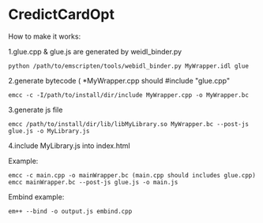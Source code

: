 # CredictCardOpt

How to make it works:

1.glue.cpp & glue.js are generated by weidl_binder.py
```
python /path/to/emscripten/tools/webidl_binder.py MyWrapper.idl glue
```
    
2.generate bytecode (
    *MyWrapper.cpp should #include "glue.cpp"
```
emcc -c -I/path/to/install/dir/include MyWrapper.cpp -o MyWrapper.bc
```
3.generate js file
```    
emcc /path/to/install/dir/lib/libMyLibrary.so MyWrapper.bc --post-js glue.js -o MyLibrary.js
```
4.include MyLibrary.js into index.html

Example:
```
emcc -c main.cpp -o mainWrapper.bc (main.cpp should includes glue.cpp)
emcc mainWrapper.bc --post-js glue.js -o main.js
```


Embind example:
```
em++ --bind -o output.js embind.cpp
```
